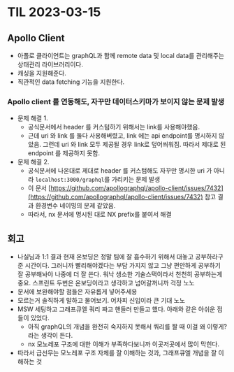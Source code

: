 # TIL 2023-03-15

## Apollo Client

- 아폴로 클라이언트는 graphQL과 함께 remote data 및 local data를 관리해주는 상태관리 라이브러리이다.
- 캐싱을 지원해준다.
- 직관적인 data fetching 기능을 지원한다.

### Apollo client 를 연동해도, 자꾸만 데이터스키마가 보이지 않는 문제 발생

- 문제 해결 1.
  - 공식문서에서 header 를 커스텀하기 위해서는 link를 사용해야했음.
  - 근데 uri 와 link 를 둘다 사용해버렸고, link 에는 api endpoint를 명시하지 않았음. 그런데 uri 와 link 모두 제공될 경우 link로 덮어씌워짐. 따라서 제대로 된 endpoint 를 제공하지 못함.
- 문제 해결 2.
  - 공식문서에 나온대로 제대로 header 를 커스텀해도 자꾸만 명시한 uri 가 아니라 `localhost:3000/graphql`를 가리키는 문제 발생
  - 이 문서 [https://github.com/apollographql/apollo-client/issues/7432](https://github.com/apollographql/apollo-client/issues/7432) 참고 결과 환경변수 네이밍의 문제 같았음.
  - 따라서, nx 문서에 명시된 대로 NX prefix를 붙여서 해결

## 회고

- 나실님과 1:1 결과 현재 온보딩은 정말 팀에 잘 흡수하기 위해서 대놓고 공부하라구 준 시간이다. 그러니까 빨리해야겠다는 부담 가지지 않고 그냥 편안하게 공부하기 잘 공부해놔야 나중에 더 잘 쓴다. 워낙 생소한 기술스택이라서 천천히 공부하는게 중요. 스프린트 두번은 온보딩이라고 생각하고 넘어갈꺼니까 걱정 노노
- 문서에 보완해야할 점들은 자유롭게 넣어주세용
- 모르는거 솔직하게 말하고 물어보기. 어차피 신입이라 큰 기대 노노
- MSW 세팅하고 그래프큐엘 쿼리 짜고 핸들러 만들고 했다. 아래와 같은 아쉬운 점들이 있었다.
  - 아직 graphQL의 개념을 완전히 숙지하지 못해서 쿼리를 짤 때 이걸 왜 이렇게?라는 생각이 든다.
  - nx 모노레포 구조에 대한 이해가 부족하다보니까 이곳저곳에서 많이 막힌다.
- 따라서 급선무는 모노레포 구조 자체를 잘 이해하는 것과, 그래프큐엘 개념을 잘 이해하는 것
